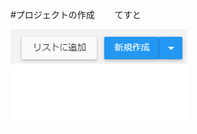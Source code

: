 #プロジェクトの作成　　
てすと　


<img src="https://github.com/Naja-Naja/Unity_Handson/blob/main/Handson/sinkisakusei.png">  
